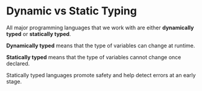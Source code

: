 # Dynamic vs Static Typing

All major programming languages that we work with are either **dynamically typed** or 
**statically typed**.

**Dynamically typed** means that the type of variables can change at runtime.

**Statically typed** means that the type of variables cannot change once declared.

Statically typed languages promote safety and help detect errors at an early stage.